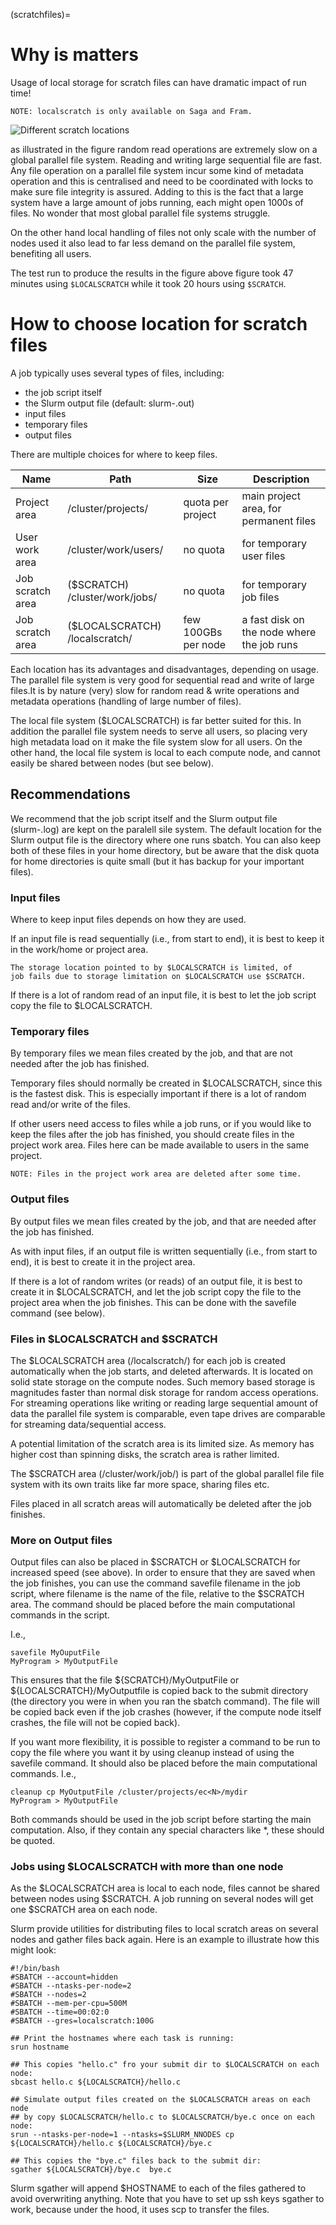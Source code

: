 (scratchfiles)=

# Why is matters

Usage of local storage for scratch files can have dramatic impact of run time!
```
NOTE: localscratch is only available on Saga and Fram.
```
![Different scratch locations](img/localscratch.png) 

as illustrated in the figure random read operations are extremely slow on a global 
parallel file system. Reading and writing large sequential file are fast. Any file operation on a
parallel file system incur some kind of metadata operation and this is centralised and need to be
coordinated with locks to make sure file integrity is assured. Adding to this is the fact that a 
large system have a large amount of jobs running, each might open 1000s of files. No wonder that 
most global parallel file systems struggle. 

On the other hand local handling of files not only scale with the number of nodes used it also lead
to far less demand on the parallel file system, benefiting all users. 

The test run to produce the results in the figure above figure took 47 minutes using ```$LOCALSCRATCH``` 
while it took 20 hours using ```$SCRATCH```.


# How to choose location for scratch files

A job typically uses several types of files, including:

- the job script itself
- the Slurm output file (default: slurm-<job-ID>.out)
- input files
- temporary files
- output files

There are multiple choices for where to keep files.

| Name              | Path                                     | Size                  |	Description                              |
| ----------------- | ---------------------------------------- | --------------------- |-------------------------------------------- |
| Project area      | /cluster/projects/<project-name>        | quota per project      | main project area, for permanent files      |
| User work area    | /cluster/work/users/<uname>             | no quota 	           | for temporary user files                    |
| Job scratch area  | ($SCRATCH) /cluster/work/jobs/<job-ID>  | no quota               | for temporary job files                     |
| Job scratch area  | ($LOCALSCRATCH) /localscratch/<job-ID>  | few 100GBs per node    | a fast disk on the node where the job runs  |

Each location has its advantages and disadvantages, depending on
usage. The parallel file system is very good for sequential read and 
write of large files.It is by nature (very) slow for random read & write 
operations and metadata operations (handling of large number of files).

The local file system ($LOCALSCRATCH) is far better suited for this.
In addition the parallel file system needs to serve all users, so
placing very high metadata load on it make the file system slow for
all users. On the other hand, the local file system is local to each
compute node, and cannot easily be shared between nodes (but see
below).

## Recommendations

We recommend that the job script itself and the Slurm output file
(slurm-<jobid>.log) are kept on the paralell sile system. 
The default location for the Slurm output file is the directory where 
one runs sbatch. You can also keep both of these files in your home directory, 
but be aware that the disk quota for home directories is quite small
(but it has backup for your important files).


### Input files

Where to keep input files depends on how they are used.

If an input file is read sequentially (i.e., from start to end), it is
best to keep it in the work/home or project area.

```{warning}
The storage location pointed to by $LOCALSCRATCH is limited, of 
job fails due to storage limitation on $LOCALSCRATCH use $SCRATCH.
```

If there is a lot of random read of an input file, it is best to let
the job script copy the file to $LOCALSCRATCH.

### Temporary files

By temporary files we mean files created by the job, and that are not 
needed after the job has finished.

Temporary files should normally be created in $LOCALSCRATCH, since
this is the fastest disk. This is especially important if there is a
lot of random read and/or write of the files.

If other users need access to files while a job runs, or if you would
like to keep the files after the job has finished, you should create
files in the project work area. Files here can be made available to
users in the same project.

```{warning}
NOTE: Files in the project work area are deleted after some time.
```

### Output files

By output files we mean files created by the job, and that are needed after the job has finished.

As with input files, if an output file is written sequentially (i.e.,
from start to end), it is best to create it in the project area.

If there is a lot of random writes (or reads) of an output file, it is
best to create it in $LOCALSCRATCH, and let the job script copy the file to
the project area when the job finishes. This can be done with the
savefile command (see below).


### Files in $LOCALSCRATCH and $SCRATCH

The $LOCALSCRATCH area (/localscratch/<job-ID>) for each job is
created automatically when the job starts, and deleted afterwards. It
is located on solid state storage on the compute
nodes. Such memory based storage is magnitudes faster than normal disk
storage for random access operations. For streaming operations like
writing or reading large sequential amount of data the parallel file
system is comparable, even tape drives are comparable for streaming
data/sequential access.

A potential limitation of the scratch area is its limited size. As memory has 
higher cost than spinning disks, the scratch area is rather limited.

The $SCRATCH area (/cluster/work/job/<job-id>) is part of the global parallel
file file system with its own traits like far more space, sharing files etc. 

Files placed in all scratch areas will automatically be deleted after the job finishes.



### More on Output files

Output files can also be placed in $SCRATCH or $LOCALSCRATCH for
increased speed (see above). In order to ensure that they are saved
when the job finishes, you can use the command savefile filename in
the job script, where filename is the name of the file, relative to
the $SCRATCH area. The command should be placed before the main
computational commands in the script.

I.e.,
```
savefile MyOuputFile
MyProgram > MyOutputFile
``` 
This ensures that the file ${SCRATCH}/MyOutputFile or ${LOCALSCRATCH}/MyOutputfile is 
copied back to the submit directory (the directory you were in when you ran the 
sbatch command). The file will be copied back even if the job crashes 
(however, if the compute node itself crashes, the file will not be copied back).

If you want more flexibility, it is possible to register a command to be run to copy 
the file where you want it by using cleanup <commandline> instead of using the savefile command. It should also be placed before the main computational commands. I.e.,
```
cleanup cp MyOutputFile /cluster/projects/ec<N>/mydir
MyProgram > MyOutputFile
```
Both commands should be used in the job script before starting the main computation. 
Also, if they contain any special characters like *, these should be quoted.


### Jobs using $LOCALSCRATCH with more than one node

As the $LOCALSCRATCH area is local to each node, files cannot be shared between nodes using $SCRATCH. A job running on several nodes will get one $SCRATCH area on each node.

Slurm provide utilities for distributing files to local scratch areas on several nodes and gather files back again. 
Here is an example to illustrate how this might look:
```
#!/bin/bash
#SBATCH --account=hidden
#SBATCH --ntasks-per-node=2
#SBATCH --nodes=2
#SBATCH --mem-per-cpu=500M
#SBATCH --time=00:02:0
#SBATCH --gres=localscratch:100G

## Print the hostnames where each task is running:
srun hostname

## This copies "hello.c" fro your submit dir to $LOCALSCRATCH on each node:
sbcast hello.c ${LOCALSCRATCH}/hello.c

## Simulate output files created on the $LOCALSCRATCH areas on each node
## by copy $LOCALSCRATCH/hello.c to $LOCALSCRATCH/bye.c once on each node:
srun --ntasks-per-node=1 --ntasks=$SLURM_NNODES cp  ${LOCALSCRATCH}/hello.c ${LOCALSCRATCH}/bye.c

## This copies the "bye.c" files back to the submit dir:
sgather ${LOCALSCRATCH}/bye.c  bye.c
```

Slurm sgather will append $HOSTNAME to each of the files gathered to avoid overwriting anything. 
Note that you have to set up ssh keys sgather to work, because under the hood, it uses scp to transfer the files.
